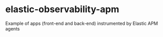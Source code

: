 # elastic-observability-apm
Example of apps (front-end and back-end) instrumented by Elastic APM agents
